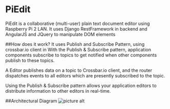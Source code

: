 # PiEdit
PiEdit is a  collaborative (multi-user) plain text document editor using Raspberry Pi 2 LAN. 
It uses Django RestFramework  in backend and AngularJS and JQuery to manipulate DOM elements 

##How does it work?
It uses Publish and Subscribe Pattern, using crossbar.io client in 
With the Publish & Subscribe pattern, application components subscribe to topics to get notified when other components publish to these topics.

A Editor publishes data on a topic to Crossbar.io client, and the router dispatches events to all editors which are presently subscribed to the topic.

Using the Publish & Subscribe pattern allows your application editors to distribute information to other editors in real-time.

##Architectural Diagram
![picture alt](http://www.sejalgupta.com/marketplace/img/PiEditArchitecture.PNG "Title is optional")





